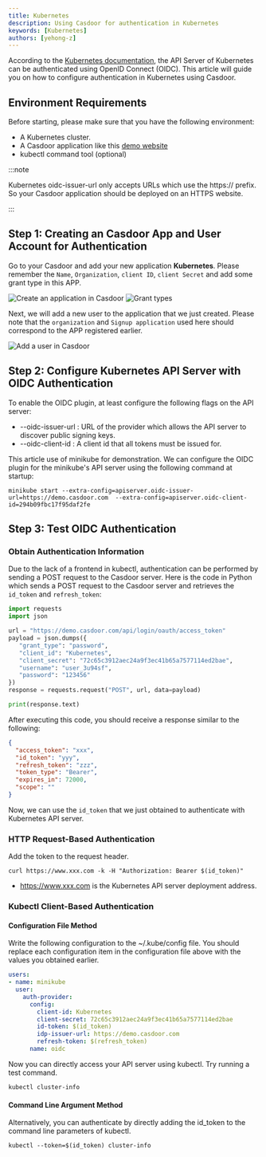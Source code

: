 ```yaml
---
title: Kubernetes
description: Using Casdoor for authentication in Kubernetes
keywords: [Kubernetes]
authors: [yehong-z]
---
```


According to the [Kubernetes documentation](https://kubernetes.io/docs/reference/access-authn-authz/authentication/),
the API Server of Kubernetes can be authenticated using OpenID Connect (OIDC).
This article will guide you on how to configure authentication in Kubernetes using Casdoor.

## Environment Requirements

Before starting, please make sure that you have the following environment:

- A Kubernetes cluster.
- A Casdoor application like this [demo website](https://demo.casdoor.com/)
- kubectl command tool (optional)

:::note

Kubernetes oidc-issuer-url only accepts URLs which use the https:// prefix.
So your Casdoor application should be deployed on an HTTPS website.

:::

## Step 1: Creating an Casdoor App and User Account for Authentication

Go to your Casdoor and add your new application **Kubernetes**.
Please remember the `Name`, `Organization`, `client ID`, `client Secret` and add some grant type in this APP.

![Create an application in Casdoor](/img/integration/go/kubernetes/Kubernetes_1.png)
![Grant types](/img/integration/go/kubernetes/Kubernetes_3.png)

Next, we will add a new user to the application that we just created.
Please note that the `organization` and `Signup application` used here should correspond to the APP registered earlier.

![Add a user in Casdoor](/img/integration/go/kubernetes/Kubernetes_2.png)

## Step 2: Configure Kubernetes API Server with OIDC Authentication

To enable the OIDC plugin, at least configure the following flags on the API server:

- --oidc-issuer-url : URL of the provider which allows the API server to discover public signing keys.
- --oidc-client-id : A client id that all tokens must be issued for.

This article use of minikube for demonstration.
We can configure the OIDC plugin for the minikube's API server
using the following command at startup:

```shell
minikube start --extra-config=apiserver.oidc-issuer-url=https://demo.casdoor.com  --extra-config=apiserver.oidc-client-id=294b09fbc17f95daf2fe
```

## Step 3: Test OIDC Authentication

### Obtain Authentication Information

Due to the lack of a frontend in kubectl,
authentication can be performed by sending a POST request to the Casdoor server.
Here is the code in Python which sends a POST request to the Casdoor server
and retrieves the `id_token` and `refresh_token`:

```python
import requests
import json

url = "https://demo.casdoor.com/api/login/oauth/access_token"
payload = json.dumps({
   "grant_type": "password",
   "client_id": "Kubernetes",
   "client_secret": "72c65c3912aec24a9f3ec41b65a7577114ed2bae",
   "username": "user_3u94sf",
   "password": "123456"
})
response = requests.request("POST", url, data=payload)

print(response.text)
```

After executing this code, you should receive a response similar to the following:

```json
{
  "access_token": "xxx",
  "id_token": "yyy",
  "refresh_token": "zzz",
  "token_type": "Bearer",
  "expires_in": 72000,
  "scope": ""
}
```

Now, we can use the `id_token` that we just obtained to authenticate with Kubernetes API server.

### HTTP Request-Based Authentication

Add the token to the request header.

```shell
curl https://www.xxx.com -k -H "Authorization: Bearer $(id_token)"
```

- <https://www.xxx.com> is the Kubernetes API server deployment address.

### Kubectl Client-Based Authentication

#### Configuration File Method

Write the following configuration to the ~/.kube/config file.
You should replace each configuration item in the configuration file above with the values you obtained earlier.

```yaml
users:
- name: minikube
  user:
    auth-provider:
      config:
        client-id: Kubernetes
        client-secret: 72c65c3912aec24a9f3ec41b65a7577114ed2bae
        id-token: $(id_token)
        idp-issuer-url: https://demo.casdoor.com
        refresh-token: $(refresh_token)
      name: oidc

```

Now you can directly access your API server using kubectl.
Try running a test command.

```shell
kubectl cluster-info
```

#### Command Line Argument Method

Alternatively, you can authenticate by directly adding the id_token to the command line parameters of kubectl.

```shell
kubectl --token=$(id_token) cluster-info
```
